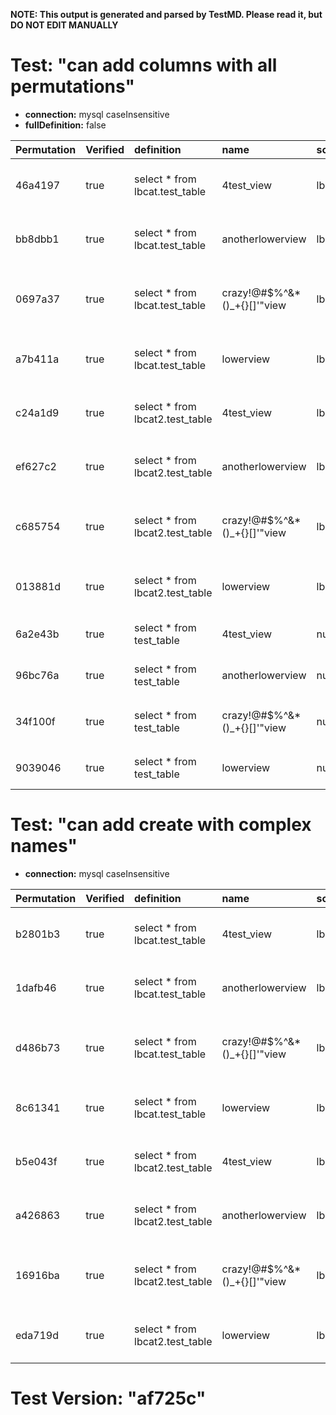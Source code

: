 **NOTE: This output is generated and parsed by TestMD. Please read it, but DO NOT EDIT MANUALLY**

# Test: "can add columns with all permutations" #

- **connection:** mysql caseInsensitive
- **fullDefinition:** false

| Permutation | Verified | definition                      | name                         | schema | OPERATIONS
| :---------- | :------- | :------------------------------ | :--------------------------- | :----- | :------
| 46a4197     | true     | select * from lbcat.test_table  | 4test_view                   | lbcat  | **plan**: CREATE VIEW `lbcat`.`4test_view` AS select * from lbcat.test_table
| bb8dbb1     | true     | select * from lbcat.test_table  | anotherlowerview             | lbcat  | **plan**: CREATE VIEW `lbcat`.`anotherlowerview` AS select * from lbcat.test_table
| 0697a37     | true     | select * from lbcat.test_table  | crazy!@#\$%^&*()_+{}[]'"view | lbcat  | **plan**: CREATE VIEW `lbcat`.`crazy!@#\$%^&*()_+{}[]'"view` AS select * from lbcat.test_table
| a7b411a     | true     | select * from lbcat.test_table  | lowerview                    | lbcat  | **plan**: CREATE VIEW `lbcat`.`lowerview` AS select * from lbcat.test_table
| c24a1d9     | true     | select * from lbcat2.test_table | 4test_view                   | lbcat2 | **plan**: CREATE VIEW `lbcat2`.`4test_view` AS select * from lbcat2.test_table
| ef627c2     | true     | select * from lbcat2.test_table | anotherlowerview             | lbcat2 | **plan**: CREATE VIEW `lbcat2`.`anotherlowerview` AS select * from lbcat2.test_table
| c685754     | true     | select * from lbcat2.test_table | crazy!@#\$%^&*()_+{}[]'"view | lbcat2 | **plan**: CREATE VIEW `lbcat2`.`crazy!@#\$%^&*()_+{}[]'"view` AS select * from lbcat2.test_table
| 013881d     | true     | select * from lbcat2.test_table | lowerview                    | lbcat2 | **plan**: CREATE VIEW `lbcat2`.`lowerview` AS select * from lbcat2.test_table
| 6a2e43b     | true     | select * from test_table        | 4test_view                   | null   | **plan**: CREATE VIEW `4test_view` AS select * from test_table
| 96bc76a     | true     | select * from test_table        | anotherlowerview             | null   | **plan**: CREATE VIEW `anotherlowerview` AS select * from test_table
| 34f100f     | true     | select * from test_table        | crazy!@#\$%^&*()_+{}[]'"view | null   | **plan**: CREATE VIEW `crazy!@#\$%^&*()_+{}[]'"view` AS select * from test_table
| 9039046     | true     | select * from test_table        | lowerview                    | null   | **plan**: CREATE VIEW `lowerview` AS select * from test_table

# Test: "can add create with complex names" #

- **connection:** mysql caseInsensitive

| Permutation | Verified | definition                      | name                         | schema | OPERATIONS
| :---------- | :------- | :------------------------------ | :--------------------------- | :----- | :------
| b2801b3     | true     | select * from lbcat.test_table  | 4test_view                   | lbcat  | **plan**: CREATE VIEW `lbcat`.`4test_view` AS select * from lbcat.test_table
| 1dafb46     | true     | select * from lbcat.test_table  | anotherlowerview             | lbcat  | **plan**: CREATE VIEW `lbcat`.`anotherlowerview` AS select * from lbcat.test_table
| d486b73     | true     | select * from lbcat.test_table  | crazy!@#\$%^&*()_+{}[]'"view | lbcat  | **plan**: CREATE VIEW `lbcat`.`crazy!@#\$%^&*()_+{}[]'"view` AS select * from lbcat.test_table
| 8c61341     | true     | select * from lbcat.test_table  | lowerview                    | lbcat  | **plan**: CREATE VIEW `lbcat`.`lowerview` AS select * from lbcat.test_table
| b5e043f     | true     | select * from lbcat2.test_table | 4test_view                   | lbcat2 | **plan**: CREATE VIEW `lbcat2`.`4test_view` AS select * from lbcat2.test_table
| a426863     | true     | select * from lbcat2.test_table | anotherlowerview             | lbcat2 | **plan**: CREATE VIEW `lbcat2`.`anotherlowerview` AS select * from lbcat2.test_table
| 16916ba     | true     | select * from lbcat2.test_table | crazy!@#\$%^&*()_+{}[]'"view | lbcat2 | **plan**: CREATE VIEW `lbcat2`.`crazy!@#\$%^&*()_+{}[]'"view` AS select * from lbcat2.test_table
| eda719d     | true     | select * from lbcat2.test_table | lowerview                    | lbcat2 | **plan**: CREATE VIEW `lbcat2`.`lowerview` AS select * from lbcat2.test_table

# Test Version: "af725c" #